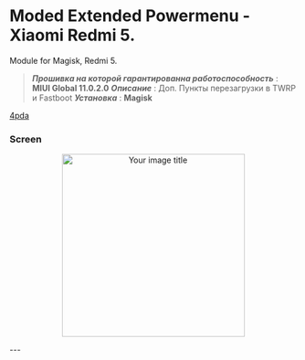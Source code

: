 # Moded Extended Powermenu - Xiaomi Redmi 5.
Module for Magisk, Redmi 5.

> ***Прошивка на которой гарантированна работоспособность*** : **MIUI Global 11.0.2.0**
> ***Описание*** : Доп. Пункты перезагрузки в TWRP и Fastboot
> ***Установка*** : **Magisk**

[4pda](https://4pda.ru/forum/index.php?s=&showtopic=901943&view=findpost&p=98448305)
### Screen
<p align="center">
<img src="https://i.imgur.com/QP0eSdM.jpg" alt="Your image title" width="320"/>
</p>
---

